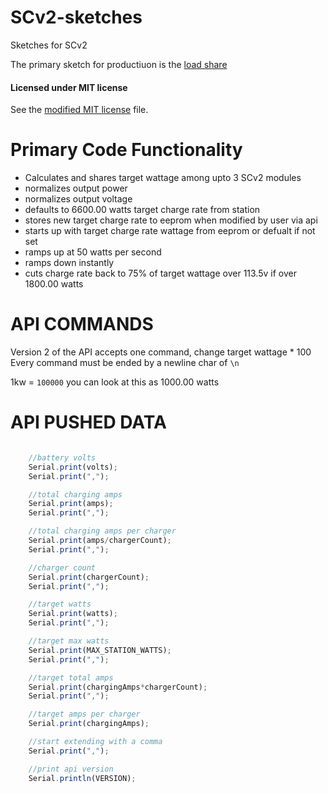 # SCv2-sketches
Sketches for SCv2

The primary sketch for productiuon is the [load share](https://github.com/RIAEvangelist/SCv2-sketches/blob/master/loadShare/loadShare.ino)

#### Licensed under MIT license
See the [modified MIT license](https://github.com/RIAEvangelist/SCv2-sketches/blob/master/license.md) file.

# Primary Code Functionality

* Calculates and shares target wattage among upto 3 SCv2 modules
* normalizes output power
* normalizes output voltage
* defaults to 6600.00 watts target charge rate from station
* stores new target charge rate to eeprom when modified by user via api
* starts up with target charge rate wattage from eeprom or defualt if not set
* ramps up at 50 watts per second
* ramps down instantly
* cuts charge rate back to 75% of target wattage over 113.5v if over 1800.00 watts

# API COMMANDS

Version 2 of the API accepts one command, change target wattage * 100 
Every command must be ended by a newline char of ` \n `

1kw = ` 100000 ` you can look at this as 1000.00 watts


# API PUSHED DATA

```javascript

    //battery volts
    Serial.print(volts);
    Serial.print(",");

    //total charging amps
    Serial.print(amps);
    Serial.print(",");

    //total charging amps per charger
    Serial.print(amps/chargerCount);
    Serial.print(",");

    //charger count
    Serial.print(chargerCount);
    Serial.print(",");

    //target watts
    Serial.print(watts);
    Serial.print(",");

    //target max watts
    Serial.print(MAX_STATION_WATTS);
    Serial.print(",");

    //target total amps
    Serial.print(chargingAmps*chargerCount);
    Serial.print(",");

    //target amps per charger
    Serial.print(chargingAmps);

    //start extending with a comma
    Serial.print(",");

    //print api version
    Serial.println(VERSION);
  
```
